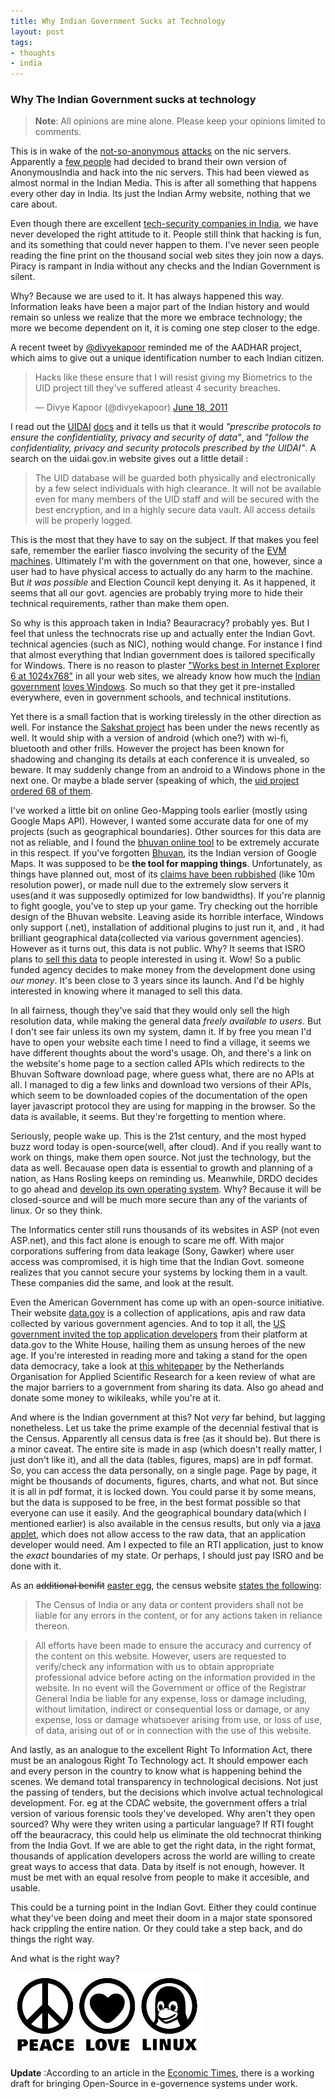 ```yaml
---
title: Why Indian Government Sucks at Technology
layout: post
tags:
- thoughts
- india
---
```


### Why The Indian Government sucks at technology

>**Note**: All opinions are mine alone. Please keep your opinions limited to comments.

This is in wake of the [not-so-anonymous](http://www.voiceofgreyhat.com/2011/06/anonymous-withdrawn-op-india-untold.html "Aftermath of the attack") [attacks](http://www.thehackernews.com/2011/06/anonymous-india-opindia-strikes-again.html "News report of the actual event") on the nic servers. Apparently a [few people](http://pastebin.com/MHwHNTEi "Names of perpetrators of the hack") had decided to brand their own version of AnonymousIndia and hack into the nic servers. This had been viewed as almost normal in the Indian Media. This is after all something that happens every other day in India. Its just the Indian Army website, nothing that we care about.

Even though there are excellent [tech-security companies in India](http://jobs.nullcon.net/ "Jobs in indian security sector"), we have never developed the right attitude to it. People still think that hacking is fun, and its something that could never happen to them. I've never seen people reading the fine print on the thousand social web sites they join now a days. Piracy is rampant in India without any checks and the Indian Government is silent.

Why? Because we are used to it. It has always happened this way. Information leaks have been a major part of the Indian history and would remain so unless we realize that the more we embrace technology; the more we become dependent on it, it is coming one step closer to the edge.

A recent tweet by [@divyekapoor](http://www.twitter.com/#!/divyekapoor/ "@divyekapoor on twitter") reminded me of the AADHAR project, which aims to give out a unique identification number to each Indian citizen.

<!-- http://twitter.com/#!/divyekapoor/status/82123483202584576 --> 
<blockquote class="twitter-tweet" data-lang="en"><p lang="en" dir="ltr">Hacks like these ensure that I will resist giving my Biometrics to the UID project till they&#39;ve suffered atleast 4 security breaches.</p>&mdash; Divye Kapoor (@divyekapoor) <a href="https://twitter.com/divyekapoor/status/82123483202584576">June 18, 2011</a></blockquote>
<script async src="//platform.twitter.com/widgets.js" charset="utf-8"></script>
<!-- end of tweet -->

I read out the [UIDAI](http://uidai.gov.in/ "Official Website") [docs](http://uidai.gov.in/UID_PDF/Front_Page_Articles/MOU/MOUsSigned/MOU_Uttarakhand.pdf "UIDAI's 'MOU With the uttrakhand govt.") and it tells us that it would  _"prescribe protocols to ensure the confidentiality, privacy and security  of data"_, and _"follow the confidentiality, privacy and security  protocols prescribed by the UIDAI"_. A search on the uidai.gov.in website gives out a little detail :

> The UID database will be guarded both physically and electronically by a few select individuals with high clearance. It will not be available even for many members of the UID staff and will be secured with the best encryption, and in a highly secure data vault. All access details will be properly logged.

This is the most that they have to say on the subject. If that makes you feel safe, remember the earlier fiasco involving the security of the [EVM machines](http://indiaevm.org/ "Website of the security researchers detailing their study on tampering of EVMs"). Ultimately I'm with the government on that one, however, since a user had to have physical access to actually do any harm to the machine. But _it was possible_ and Election Council kept denying it. As it happened, it seems that all our govt. agencies are probably trying more to hide their technical requirements, rather than make them open.

So why is this approach taken in India? Beauracracy? probably yes. But I feel that unless the technocrats rise up and actually enter the Indian Govt. technical agencies (such as NIC), nothing would change. For instance I find that almost everything that Indian government does is tailored specifically for Windows. There is no reason to plaster ["Works best in Internet Explorer 6 at 1024x768"](http://www.google.com/search?q=Internet%20Explorer%20site:gov.in%20-filetype:pdf "List of indian government websites with the words Internet Explorer") in all your web sites, we already know how much the [Indian](http://techrights.org/wiki/index.php/Microsoft_influence_in_the_Indian_government "Microsoft's Influence in the Indian Government") [government](http://techrights.org/2010/01/22/india-patents-microsoft-lobby/ "") [loves Windows](http://ramdas.diqtech.com/blogs/2008/jun/16/how-microsoft-has-locked-the-indian-government/ "Microsft has locked the Indian Government"). So much so that they get it pre-installed everywhere, even in government schools, and technical institutions.

Yet there is a small faction that is working tirelessly in the other direction as well. For instance the [Sakshat project](http://technorati.com/technology/gadgets/article/sakshat-a-35-tablet-to-be/ "Technorati's report on the device with specs of the tablet") has been under the news recently as well. It would ship with a version of android (which one?) with wi-fi, bluetooth and other frills. However the project has been known for shadowing and changing its details at each conference it is unvealed, so beware. It may suddenly change from an android to a Windows phone in the next one. Or maybe a blade server (speaking of which, the [uid project ordered 68 of them](http://www.uidai.gov.in/index.php?option=com_content&view=article&id=177&Itemid=214 "List of contracts awareded by UIDAI").

I've worked a little bit on online Geo-Mapping tools earlier (mostly using Google Maps API). However, I wanted some accurate data for one of my projects (such as geographical boundaries). Other sources for this data are not as reliable, and I found the [bhuvan online tool](http://bhuvan3.nrsc.gov.in/ "Bhuvan is a Google Earth like mapping tool developed by ISRO") to be extremely accurate in this respect. If you've forgotten [Bhuvan](http://bhuvan.nrsc.gov.in/bhuvan/ "Official site"), its the Indian version of Google Maps. It was supposed to be **the tool for mapping things**. Unfortunately, as things have planned out, most of its [claims have been rubbished](http://ogleearth.com/2008/11/bhuvan-indias-upcoming-web-map-announced-misreported/ "Bhuvan not what it was supposed to be") (like 10m resolution power), or made null due to the extremely slow servers it uses(and it was supposedly optimized for low bandwidths). If you're plannig to fight google, you've to step up your game. Try checking out the horrible design of the Bhuvan website. Leaving aside its horrible interface, Windows only support (.net), installation of additional plugins to just run it, and , it had brilliant geographical data(collected via various government agencies). However as it turns out, this data is not public. Why? It seems that ISRO plans to [sell this data](http://www.dnaindia.com/india/report_bhuvan-our-answer-to-google-earth-soon_1203871) to people interested in using it. Wow! So a public funded agency decides to make money from the development done using *our money*. It's been close to 3 years since its launch. And I'd be highly interested in knowing where it managed to sell this data. 

In all fairness, though they've said that they would only sell the high resolution data, while making the general data _freely available to users_. But I don't see fair unless its own my system, damn it. If by free you mean I'd have to open your website each time I need to find a village, it seems we have different thoughts about the word's usage. Oh, and there's a link on the website's home page to a section called APIs which redirects to the Bhuvan Software download page, where guess what, there are no APIs at all. I managed to dig a few links and download two versions of their APIs, which seem to be downloaded copies of the documentation of the open layer javascript protocol they are using for mapping in the browser. So the data is available, it seems. But they're forgetting to mention where.

Seriously, people wake up. This is the 21st century, and the most hyped buzz word today is open-source(well, after cloud). And if you really want to work on things, make them open source. Not just the technology, but the data as well. Becauase open data is essential to growth and planning of a nation, as Hans Rosling keeps on reminding us. Meanwhile, DRDO decides to go ahead and [develop its own operating system](http://articles.economictimes.indiatimes.com/2010-10-10/news/28458329_1_saraswat-drdo-cyber-attacks). Why? Because it will be closed-source and will be much more secure than any of the variants of linux.  Or so they think.

The Informatics center still runs thousands of its websites in ASP (not even ASP.net), and this fact alone is enough to scare me off. With major corporations suffering from data leakage (Sony, Gawker) where user access was compromised, it is high time that the Indian Govt. someone realizes that you cannot secure your systems by locking them in a vault. These companies did the same, and look at the result. 

Even the American Government has come up with an open-source initiative. Their website [data.gov](http://www.data.gov) is a collection of applications, apis and raw data collected by various government agencies. And to top it all, the [US government invited the top application developers](http://www.govtech.com/e-government/White-House-Honors-Unsung-Open-Data-App-Developers.html) from their platform at data.gov to the White House, hailing them as unsung heroes of the new age. If you're interested in reading more and taking a stand for the open data democracy, take a look at [this whitepaper](http://share-psi.eu/papers/TNO.pdf) by the Netherlands Organisation for Applied Scientific Research for a keen review of what are the major barriers to a government from sharing its data. Also go ahead and donate some money to wikileaks, while you're at it.

And where is the Indian government at this? Not _very_ far behind, but lagging nonetheless. Let us take the prime example of the decennial festival that is the Census. Apparently all census data is free (as it should be). But there is a minor caveat. The entire site is made in asp (which doesn't really matter, I just don't like it), and all the data (tables, figures, maps) are in pdf format. So, you can access the data personally, on a single page. Page by page, it might be thousands of documents, figures, charts, and what not. But since it is all in pdf format, it is locked down. You could parse it by some means, but the data is supposed to be free, in the best format possible so that everyone can use it easily. And the geographical boundary data(which I mentioned earlier) is also available in the census results, but only via a [java applet](http://www.censusindia.gov.in/maps/censusgis/Census_GIS/page/India_WhizMap/IndiaMap.htm "Developed by Whizmaps, Riddhi softwares"), which does not allow access to the raw data, that an application developer would need. Am I expected to file an RTI application, just to know the _exact_ boundaries of my state. Or perhaps, I should just pay ISRO and be done with it.

As an <del>additional benifit</del> <ins>easter egg</ins>, the census website [states the following](http://www.censusindia.gov.in/Footer_Menus/Disclaimer.html):

> The Census of India or any data or content providers shall not be liable for any errors in the content, or for any actions taken in reliance thereon. 

>All efforts have been made to ensure the accuracy and currency of the content on this website. However, users are requested to verify/check any information with us to obtain appropriate professional advice before acting on the information provided in the website. In no event will the Government or office of the Registrar General India be liable for any expense, loss or damage including, without limitation, indirect or consequential loss or damage, or any expense, loss or damage whatsoever arising from use, or loss of use, of data, arising out of or in connection with the use of this website.

And lastly, as an analogue to the excellent Right To Information Act, there must be an analogous Right To Technology act. It should empower each and every person in the country to know what is happening behind the scenes. We demand total transparency in technological decisions. Not just the passing of tenders, but the decisions which involve actual technological development. For. eg at the CDAC website, the government offers a trial version of various forensic tools they've developed. Why aren't they open sourced? Why were they writen using a particular language? If RTI fought off the beauracracy, this could help us eliminate the old technocrat thinking from the India Govt. If we are able to get the right data, in the right format, thousands of application developers across the world are willing to create great ways to access that data. Data by itself is not enough, however. It must be met with an equal resolve from people to make it accesible, and usable.

This could be a turning point in the Indian Govt. Either they could continue what they've been doing and meet their doom in a major state sponsored hack crippling the entire nation. Or they could take a step back, and do things the right way.

And what is the right way?

![Peace, Love, Linux](/img/peace-love-linux.jpg)

**Update** :According to an article in the [Economic Times](http://economictimes.indiatimes.com/news/international-business/all-new-e-governance-projects-must-work-on-open-source-operating-systems-draft/articleshow/9119827.cms), there is a working draft for bringing Open-Source in e-governence systems under work.
